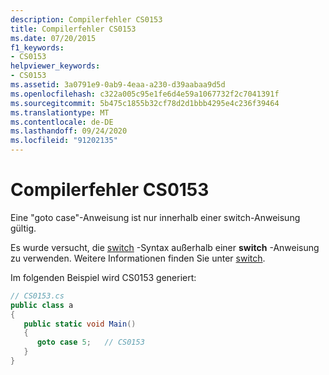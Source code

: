 ```yaml
---
description: Compilerfehler CS0153
title: Compilerfehler CS0153
ms.date: 07/20/2015
f1_keywords:
- CS0153
helpviewer_keywords:
- CS0153
ms.assetid: 3a0791e9-0ab9-4eaa-a230-d39aabaa9d5d
ms.openlocfilehash: c322a005c95e1fe6d4e59a1067732f2c7041391f
ms.sourcegitcommit: 5b475c1855b32cf78d2d1bbb4295e4c236f39464
ms.translationtype: MT
ms.contentlocale: de-DE
ms.lasthandoff: 09/24/2020
ms.locfileid: "91202135"
---
```

# <a name="compiler-error-cs0153"></a>Compilerfehler CS0153

Eine "goto case"-Anweisung ist nur innerhalb einer switch-Anweisung gültig.  
  
 Es wurde versucht, die [switch](../language-reference/keywords/switch.md) -Syntax außerhalb einer **switch** -Anweisung zu verwenden. Weitere Informationen finden Sie unter [switch](../language-reference/keywords/switch.md).  
  
 Im folgenden Beispiel wird CS0153 generiert:  
  
```csharp  
// CS0153.cs  
public class a  
{  
   public static void Main()  
   {  
      goto case 5;   // CS0153  
   }  
}  
```
